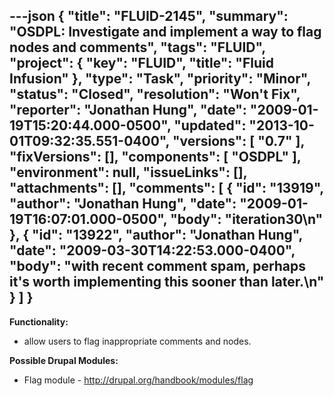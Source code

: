 ---json
{
  "title": "FLUID-2145",
  "summary": "OSDPL: Investigate and implement a way to flag nodes and comments",
  "tags": "FLUID",
  "project": {
    "key": "FLUID",
    "title": "Fluid Infusion"
  },
  "type": "Task",
  "priority": "Minor",
  "status": "Closed",
  "resolution": "Won't Fix",
  "reporter": "Jonathan Hung",
  "date": "2009-01-19T15:20:44.000-0500",
  "updated": "2013-10-01T09:32:35.551-0400",
  "versions": [
    "0.7"
  ],
  "fixVersions": [],
  "components": [
    "OSDPL"
  ],
  "environment": null,
  "issueLinks": [],
  "attachments": [],
  "comments": [
    {
      "id": "13919",
      "author": "Jonathan Hung",
      "date": "2009-01-19T16:07:01.000-0500",
      "body": "iteration30\n"
    },
    {
      "id": "13922",
      "author": "Jonathan Hung",
      "date": "2009-03-30T14:22:53.000-0400",
      "body": "with recent comment spam, perhaps it's worth implementing this sooner than later.\n"
    }
  ]
}
---
**Functionality:**

* allow users to flag inappropriate comments and nodes.

**Possible Drupal Modules:**

* Flag module - <http://drupal.org/handbook/modules/flag>

        